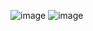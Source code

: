 ![image](https://github.com/Diana01010101/Repo_Allure/assets/88647831/ec547120-81a1-406b-8ba1-875d7208a00b)
![image](https://github.com/Diana01010101/Repo_Allure/assets/88647831/8b6b0727-1e64-490b-8522-c3e12ab5c41a)
